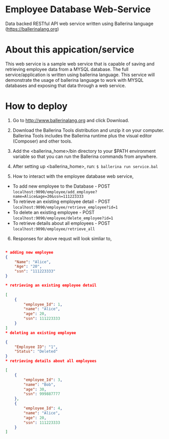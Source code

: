 # Employee Database Web-Service
Data backed RESTful API web service written using Ballerina language (https://ballerinalang.org)

# About this appication/service 
This web service is a sample web service that is capable of saving and retrieving employee data from a MYSQL database.
The full service/application is written using ballerina language. This service will demonstrate the usage of 
ballerina language to work with MYSQL databases and exposing that data through a web service.

# How to deploy
1) Go to http://www.ballerinalang.org and click Download.
2) Download the Ballerina Tools distribution and unzip it on your computer. Ballerina Tools includes the Ballerina runtime plus
the visual editor (Composer) and other tools.
3) Add the <ballerina_home>/bin directory to your $PATH environment variable so that you can run the Ballerina commands from anywhere.
4) After setting up <ballerina_home>, run: `$ ballerina run service.bal` 

5) How to interact with the employee database web service, 
* To add new employee to the Database     - POST `localhost:9090/employee/add_employee?name=Alice&age=20&ssn=111223333`
* To retrieve an existing employee detail - POST `localhost:9090/employee/retrieve_employee?id=1`
* To delete an existing employee          - POST `localhost:9090/employee/delete_employee?id=1`
* To retrieve details about all employees - POST `localhost:9090/employee/retrieve_all`

6) Responses for above requst will look simliar to, 
```json

* adding new employee
{
    "Name": "Alice",
    "Age": "20",
    "ssn": "111223333"
} 

* retrieving an existing employee detail
 
[
    {
        "employee_Id": 1,
        "name": "Alice",
        "age": 20,
        "ssn": 111223333
    }
]
* deleting an existing employee 

{
    "Employee ID": "1",
    "Status": "Deleted"
}
* retrieving details about all employees

[
    {
        "employee_Id": 3,
        "name": "Bob",
        "age": 30,
        "ssn": 999887777
    },
    {
        "employee_Id": 4,
        "name": "Alice",
        "age": 20,
        "ssn": 111223333
    }
]

